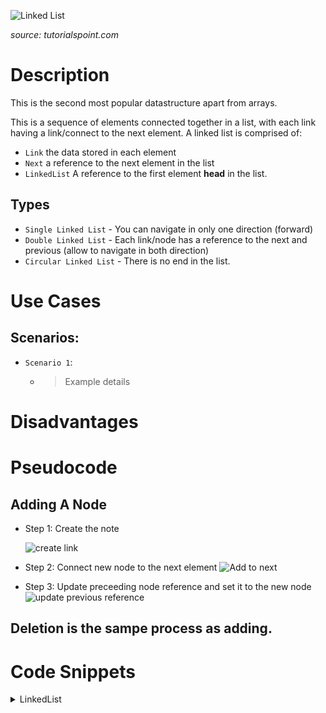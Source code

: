

![Linked List](https://www.tutorialspoint.com/data_structures_algorithms/images/linked_list.jpg "Linked List")

_source: tutorialspoint.com_


# Description
This is the second most popular datastructure apart from arrays.

This is a sequence of elements connected together in a list, with each link having a link/connect to the next element. A linked list is comprised of:

- `Link` the data stored in each element 
- `Next` a reference to the next element in the list
- `LinkedList` A reference to the first element **head** in the list.


## Types
- `Single Linked List` - You can navigate in only one direction (forward)
- `Double Linked List` - Each link/node has a reference to the next and previous (allow to navigate in both direction)
- `Circular Linked List` - There is no end in the list. 

# Use Cases

## Scenarios:

+ `Scenario 1`:
  + > Example details


# Disadvantages




# Pseudocode

## Adding A Node

- Step 1: Create the note
  
  ![create link](https://www.tutorialspoint.com/data_structures_algorithms/images/linked_list_insertion_0.jpg)

- Step 2: Connect new node to the next element
  ![Add to next](https://www.tutorialspoint.com/data_structures_algorithms/images/linked_list_insertion_1.jpg)


- Step 3: Update preceeding node reference and set it to the new node
![update previous reference](https://www.tutorialspoint.com/data_structures_algorithms/images/linked_list_insertion_2.jpg)


## Deletion is the sampe process as adding.



# Code Snippets

<details>
<summary>LinkedList</summary>

<p>

```go

type Node struct {
  data string
  next *Node
}

type LinkedList struct {
  head *Node
}

func (l LinkedList) insert(n *Node) {}

func (l LinkedList) delete(value string) {}

func (l LinkedList) display() {}

func (l LinkedList) search(value string) *Node {}

```
</p>
</details>
